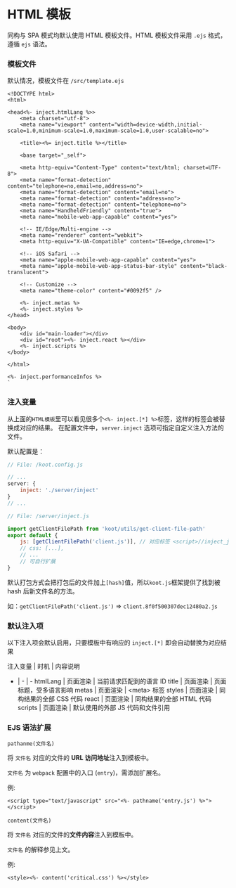 # HTML 模板

同构与 SPA 模式均默认使用 HTML 模板文件。HTML 模板文件采用 `.ejs` 格式，遵循 `ejs` 语法。

### 模板文件

默认情况，模板文件在 ```/src/template.ejs```

```ejs
<!DOCTYPE html>
<html>

<head<%- inject.htmlLang %>>
    <meta charset="utf-8">
    <meta name="viewport" content="width=device-width,initial-scale=1.0,minimum-scale=1.0,maximum-scale=1.0,user-scalable=no">

    <title><%= inject.title %></title>

    <base target="_self">

    <meta http-equiv="Content-Type" content="text/html; charset=UTF-8">
    <meta name="format-detection" content="telephone=no,email=no,address=no">
    <meta name="format-detection" content="email=no">
    <meta name="format-detection" content="address=no">
    <meta name="format-detection" content="telephone=no">
    <meta name="HandheldFriendly" content="true">
    <meta name="mobile-web-app-capable" content="yes">

    <!-- IE/Edge/Multi-engine -->
    <meta name="renderer" content="webkit">
    <meta http-equiv="X-UA-Compatible" content="IE=edge,chrome=1">

    <!-- iOS Safari -->
    <meta name="apple-mobile-web-app-capable" content="yes">
    <meta name="apple-mobile-web-app-status-bar-style" content="black-translucent">

    <!-- Customize -->
    <meta name="theme-color" content="#0092f5" />

    <%- inject.metas %>
    <%- inject.styles %>
</head>

<body>
    <div id="main-loader"></div>
    <div id="root"><%- inject.react %></div>
    <%- inject.scripts %>
</body>

</html>

<%- inject.performanceInfos %>
`

```

### 注入变量

从上面的```HTML模板```里可以看见很多个```<%- inject.[*] %>```标签，这样的标签会被替换成对应的结果。
在配置文件中，```server.inject``` 选项可指定自定义注入方法的文件。

默认配置是：
```js
// File: /koot.config.js

// ...
server: {
    inject: './server/inject'
}
// ...
```

```js
// File: /server/inject.js

import getClientFilePath from 'koot/utils/get-client-file-path'
export default {
    js: [getClientFilePath('client.js')], // 对应标签 <script>//inject_js</script>
    // css: [...],
    // ... 
    // 可自行扩展
}
```
默认打包方式会把打包后的文件加上```[hash]```值，所以```koot.js```框架提供了找到被 hash 后新文件名的方法。

如：```getClientFilePath('client.js')``` => ```client.8f0f500307dec12480a2.js```


### 默认注入项

以下注入项会默认启用，只要模板中有响应的 ``inject.[*]`` 即会自动替换为对应结果

注入变量 | 时机 | 内容说明
- | - | -
htmlLang | 页面渲染 | 当前请求匹配到的语言 ID
title | 页面渲染 | 页面标题，受多语言影响
metas | 页面渲染 | &lt;meta&gt; 标签
styles | 页面渲染 | 同构结果的全部 CSS 代码
react | 页面渲染 | 同构结果的全部 HTML 代码
scripts | 页面渲染 | 默认使用的外部 JS 代码和文件引用

### EJS 语法扩展

`pathanme(文件名)`

将 `文件名` 对应的文件的 **URL 访问地址**注入到模板中。

`文件名` 为 `webpack` 配置中的入口 (`entry`)，需添加扩展名。

例:
```ejs
<script type="text/javascript" src="<%- pathname('entry.js') %>"></script>
```

`content(文件名)`

将 `文件名` 对应的文件的**文件内容**注入到模板中。

`文件名` 的解释参见上文。

例:
```ejs
<style><%- content('critical.css') %></style>
```
